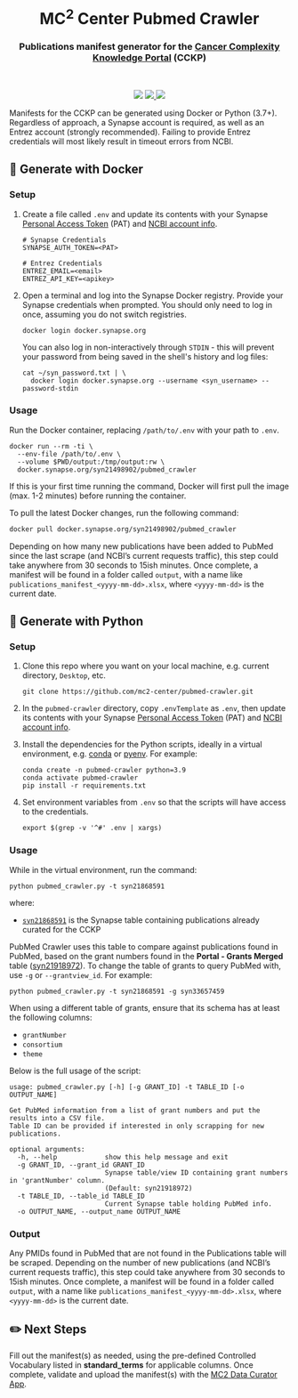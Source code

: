 <h1 align="center">
  MC<sup>2</sup> Center Pubmed Crawler
</h1>

<h3 align="center">
  Publications manifest generator for the 
  <a href="https://cancercomplexity.synapse.org/" target="_blank">Cancer Complexity Knowledge Portal</a> 
  (CCKP)
</h3>
<br/>

<p align="center">
  <img src="https://img.shields.io/maintenance/yes/2022?style=flat-square">
  <a href="https://github.com/mc2-center/pubmed-crawler/commits/main">
    <img src="https://img.shields.io/github/last-commit/mc2-center/pubmed-crawler?color=informational&style=flat-square">
  </a>
  <a href="https://github.com/mc2-center/pubmed-crawler/issues">
    <img src="https://img.shields.io/github/issues-raw/mc2-center/pubmed-crawler?color=important&style=flat-square">
  </a>
<p>

Manifests for the CCKP can be generated using Docker or Python (3.7+).
Regardless of approach, a Synapse account is required, as well as an Entrez
account (strongly recommended). Failing to provide Entrez credentials will
most likely result in timeout errors from NCBI.

## :whale: Generate with Docker

### Setup

1. Create a file called `.env` and update its contents with your Synapse
   [Personal Access Token] (PAT) and [NCBI account info].

    ```
    # Synapse Credentials
    SYNAPSE_AUTH_TOKEN=<PAT>

    # Entrez Credentials
    ENTREZ_EMAIL=<email>
    ENTREZ_API_KEY=<apikey>
    ```

2. Open a terminal and log into the Synapse Docker registry. Provide your
   Synapse credentials when prompted. You should only need to log in once,
   assuming you do not switch registries.

    ```
    docker login docker.synapse.org
    ```

    You can also log in non-interactively through `STDIN` - this will prevent
    your password from being saved in the shell's history and log files:

    ```
    cat ~/syn_password.txt | \
      docker login docker.synapse.org --username <syn_username> --password-stdin
    ```

### Usage

Run the Docker container, replacing `/path/to/.env` with your path to `.env`.

```
docker run --rm -ti \
  --env-file /path/to/.env \
  --volume $PWD/output:/tmp/output:rw \
  docker.synapse.org/syn21498902/pubmed_crawler
```

If this is your first time running the command, Docker will first pull the image
(max. 1-2 minutes) before running the container.

To pull the latest Docker changes, run the following command:

```bash
docker pull docker.synapse.org/syn21498902/pubmed_crawler
```

Depending on how many new publications have been added to PubMed since the last
scrape (and NCBI’s current requests traffic), this step could take anywhere from
30 seconds to 15ish minutes. Once complete, a manifest will be found in a folder
called `output`, with a name like `publications_manifest_<yyyy-mm-dd>.xlsx`,
where `<yyyy-mm-dd>` is the current date.

## :snake: Generate with Python

### Setup

1. Clone this repo where you want on your local machine, e.g. current directory,
   `Desktop`, etc.

    ```
    git clone https://github.com/mc2-center/pubmed-crawler.git
    ```

2. In the `pubmed-crawler` directory, copy `.envTemplate` as `.env`, then update
   its contents with your Synapse [Personal Access Token] (PAT) and [NCBI account info].

3. Install the dependencies for the Python scripts, ideally in a virtual
   environment, e.g. [conda] or [pyenv]. For example:

    ```
    conda create -n pubmed-crawler python=3.9
    conda activate pubmed-crawler
    pip install -r requirements.txt
    ```

4. Set environment variables from `.env` so that the scripts will have access
   to the credentials.

    ```
    export $(grep -v '^#' .env | xargs)
    ```

### Usage

While in the virtual environment, run the command:

```
python pubmed_crawler.py -t syn21868591
```

where:

- [`syn21868591`] is the Synapse table containing publications already curated for the CCKP

PubMed Crawler uses this table to compare against publications found in PubMed,
based on the grant numbers found in the **Portal - Grants Merged** table ([syn21918972]).
To change the table of grants to query PubMed with, use `-g` or `--grantview_id`. For example:

```
python pubmed_crawler.py -t syn21868591 -g syn33657459
```

When using a different table of grants, ensure that its schema has at least the following columns:

- `grantNumber`
- `consortium`
- `theme`

Below is the full usage of the script:

```
usage: pubmed_crawler.py [-h] [-g GRANT_ID] -t TABLE_ID [-o OUTPUT_NAME]

Get PubMed information from a list of grant numbers and put the results into a CSV file.
Table ID can be provided if interested in only scrapping for new publications.

optional arguments:
  -h, --help            show this help message and exit
  -g GRANT_ID, --grant_id GRANT_ID
                        Synapse table/view ID containing grant numbers in 'grantNumber' column. 
                        (Default: syn21918972)
  -t TABLE_ID, --table_id TABLE_ID
                        Current Synapse table holding PubMed info.
  -o OUTPUT_NAME, --output_name OUTPUT_NAME
```

### Output

Any PMIDs found in PubMed that are not found in the Publications table will
be scraped. Depending on the number of new publications (and NCBI’s current
requests traffic), this step could take anywhere from 30 seconds to 15ish
minutes. Once complete, a manifest will be found in a folder called `output`,
with a name like `publications_manifest_<yyyy-mm-dd>.xlsx`, where `<yyyy-mm-dd>`
is the current date.

## :pencil2: Next Steps

Fill out the manifest(s) as needed, using the pre-defined Controlled Vocabulary
listed in **standard_terms** for applicable columns. Once complete, validate
and upload the manifest(s) with the [MC2 Data Curator App].

<!-- Links -->

[synapse account]: https://www.synapse.org/#!RegisterAccount:0
[personal access token]: https://www.synapse.org/#!PersonalAccessTokens:
[ncbi account info]: https://support.nlm.nih.gov/knowledgebase/article/KA-05317/en-us
[conda]: https://docs.conda.io/projects/conda/en/latest/user-guide/install/index.html
[pyenv]: https://github.com/pyenv/pyenv#getting-pyenv
[mc2 data curator app]: https://sagebio.shinyapps.io/csbc_data_curator/
[syn21918972]: https://www.synapse.org/#!Synapse:syn21918972/tables/
[`syn21868591`]: https://www.synapse.org/#!Synapse:syn21868591/tables/
